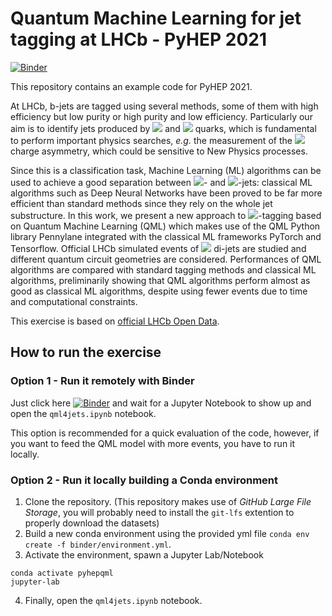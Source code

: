 # Quantum Machine Learning for jet tagging at LHCb - PyHEP 2021

[![Binder](https://mybinder.org/badge_logo.svg)](https://mybinder.org/v2/gh/dnicotra/pyhep2021-qml4jet/HEAD)


This repository contains an example code for PyHEP 2021.

At LHCb, b-jets are tagged using several methods, some of them with high efficiency  but low purity or high purity and low efficiency. Particularly our aim is to  identify  jets produced by <img src="https://render.githubusercontent.com/render/math?math=b"> and <img src="https://render.githubusercontent.com/render/math?math=\bar{b}"> quarks, which is fundamental to perform important physics searches, *e.g.* the measurement of the <img src="https://render.githubusercontent.com/render/math?math=b-\bar{b}"> charge asymmetry, which could be sensitive to New Physics processes.

Since this is a classification task, Machine Learning (ML) algorithms can be used to achieve a good separation between <img src="https://render.githubusercontent.com/render/math?math=b">- and <img src="https://render.githubusercontent.com/render/math?math=\bar{b}">-jets: classical ML algorithms such as Deep Neural Networks have been proved to be far more efficient than standard methods since they rely on the whole jet substructure. In this work, we present a new approach to <img src="https://render.githubusercontent.com/render/math?math=b">-tagging based on Quantum Machine Learning (QML) which makes use of the QML Python library Pennylane integrated with the classical ML frameworks PyTorch and Tensorflow. Official LHCb simulated events of <img src="https://render.githubusercontent.com/render/math?math=b \bar{b}"> di-jets are studied and different quantum circuit geometries are considered. Performances of QML algorithms are compared with standard tagging methods and classical ML algorithms, preliminarily showing that QML algorithms perform almost as good as classical ML algorithms, despite using fewer events due to time and computational constraints.

This exercise is based on [official LHCb Open Data](https://opendata.cern.ch/record/4910).

## How to run the exercise
### Option 1 - Run it remotely with Binder
Just click here [![Binder](https://mybinder.org/badge_logo.svg)](https://mybinder.org/v2/gh/dnicotra/pyhep2021-qml4jet/HEAD) and wait for a Jupyter Notebook to show up and open the `qml4jets.ipynb` notebook.

This option is recommended for a quick evaluation of the code, however, if you want to feed the QML model with more events, you have to run it locally.

### Option 2 - Run it locally building a Conda environment
1. Clone the repository. (This repository makes use of *GitHub Large File Storage*, you will probably need to install the `git-lfs` extention to properly download the datasets)
2. Build a new conda environment using the provided yml file `conda env create -f binder/environment.yml`.
3. Activate the environment, spawn a Jupyter Lab/Notebook 
```
conda activate pyhepqml
jupyter-lab
```
4. Finally, open the `qml4jets.ipynb` notebook.

